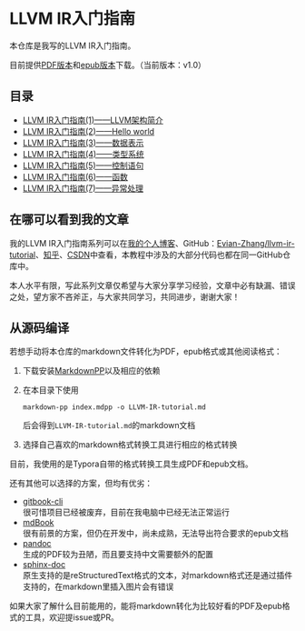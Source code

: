 # LLVM IR入门指南

本仓库是我写的LLVM IR入门指南。

目前提供[PDF版本](https://github.com/Evian-Zhang/llvm-ir-tutorial/releases/latest/download/LLVM-IR-tutorial.pdf)和[epub版本](https://github.com/Evian-Zhang/llvm-ir-tutorial/releases/latest/download/LLVM-IR-tutorial.epub)下载。（当前版本：v1.0）

## 目录

* [LLVM IR入门指南(1)——LLVM架构简介](./LLVM%20IR入门指南(1)——LLVM架构简介.md)
* [LLVM IR入门指南(2)——Hello world](./LLVM%20IR入门指南(2)——Hello%20world.md)
* [LLVM IR入门指南(3)——数据表示](./LLVM%20IR入门指南(3)——数据表示.md)
* [LLVM IR入门指南(4)——类型系统](./LLVM%20IR入门指南(4)——类型系统.md)
* [LLVM IR入门指南(5)——控制语句](./LLVM%20IR入门指南(5)——控制语句.md)
* [LLVM IR入门指南(6)——函数](./LLVM%20IR入门指南(6)——函数.md)
* [LLVM IR入门指南(7)——异常处理](./LLVM%20IR入门指南(7)——异常处理.md)

## 在哪可以看到我的文章

我的LLVM IR入门指南系列可以在[我的个人博客](https://evian-zhang.top/writings/series/LLVM%20IR入门指南)、GitHub：[Evian-Zhang/llvm-ir-tutorial](https://github.com/Evian-Zhang/llvm-ir-tutorial)、[知乎](https://zhuanlan.zhihu.com/c_1267851596689457152)、[CSDN](https://blog.csdn.net/evianzhang/category_10210126.html)中查看，本教程中涉及的大部分代码也都在同一GitHub仓库中。

本人水平有限，写此系列文章仅希望与大家分享学习经验，文章中必有缺漏、错误之处，望方家不吝斧正，与大家共同学习，共同进步，谢谢大家！

## 从源码编译

若想手动将本仓库的markdown文件转化为PDF，epub格式或其他阅读格式：

1. 下载安装[MarkdownPP](https://github.com/jreese/markdown-pp)以及相应的依赖

2. 在本目录下使用

	```shell
	markdown-pp index.mdpp -o LLVM-IR-tutorial.md
	```

	后会得到`LLVM-IR-tutorial.md`的markdown文档

3. 选择自己喜欢的markdown格式转换工具进行相应的格式转换

目前，我使用的是Typora自带的格式转换工具生成PDF和epub文档。

还有其他可以选择的方案，但均有优劣：

* [gitbook-cli](https://github.com/GitbookIO/gitbook-cli)<br />很可惜项目已经被废弃，目前在我电脑中已经无法正常运行
* [mdBook](https://github.com/rust-lang/mdBook)<br />很有前景的方案，但仍在开发中，尚未成熟，无法导出符合要求的epub文档
* [pandoc](https://github.com/jgm/pandoc)<br />生成的PDF较为丑陋，而且要支持中文需要额外的配置
* [sphinx-doc](https://github.com/sphinx-doc/sphinx)<br />原生支持的是reStructuredText格式的文本，对markdown格式还是通过插件支持的，在markdown里插入图片会有错误

如果大家了解什么目前能用的，能将markdown转化为比较好看的PDF及epub格式的工具，欢迎提issue或PR。